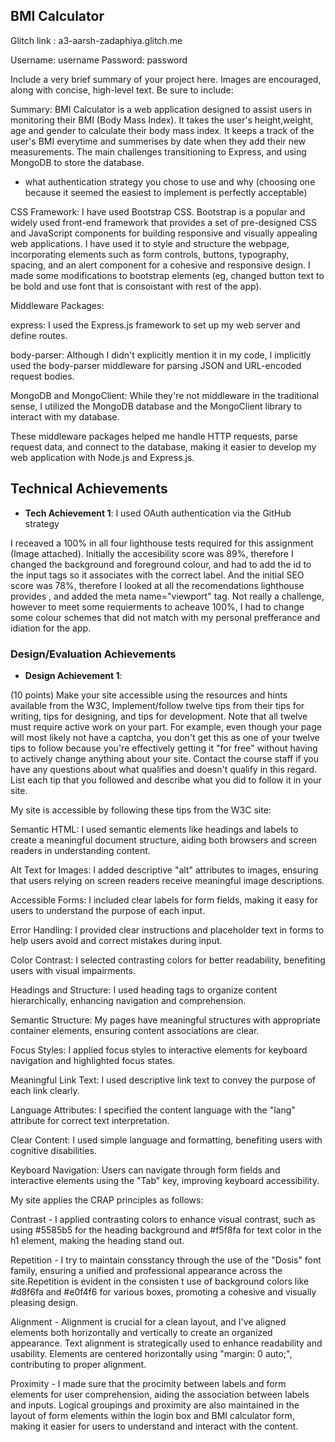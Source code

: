 
## BMI Calculator

Glitch link : a3-aarsh-zadaphiya.glitch.me

Username: username
Password: password

Include a very brief summary of your project here. Images are encouraged, along with concise, high-level text. Be sure to include:

Summary:
BMI Calculator is a web application designed to assist users in monitoring their BMI (Body Mass Index). It takes the user's height,weight, age and gender to calculate their body mass index. It keeps a track of the user's BMI everytime and summerises by date when they add their new measurements. The main challenges transitioning to Express, and using MongoDB to store the database.


- what authentication strategy you chose to use and why (choosing one because it seemed the easiest to implement is perfectly acceptable)

CSS Framework:
I have used Bootstrap CSS. Bootstrap is a popular and widely used front-end framework that provides a set of pre-designed CSS and JavaScript components for building responsive and visually appealing web applications. I have used it to style and structure the webpage, incorporating elements such as form controls, buttons, typography, spacing, and an alert component for a cohesive and responsive design. I made some modifications to bootstrap elements (eg, changed button text to be bold and use font that is consoistant with rest of the app).

Middleware Packages:

express: I used the Express.js framework to set up my web server and define routes.

body-parser: Although I didn't explicitly mention it in my code, I implicitly used the body-parser middleware for parsing JSON and URL-encoded request bodies.

MongoDB and MongoClient: While they're not middleware in the traditional sense, I utilized the MongoDB database and the MongoClient library to interact with my database.

These middleware packages helped me handle HTTP requests, parse request data, and connect to the database, making it easier to develop my web application with Node.js and Express.js.


## Technical Achievements
- **Tech Achievement 1**: I used OAuth authentication via the GitHub strategy

I receaved a 100% in all four lighthouse tests required for this assignment (Image attached). Initially the accesibility score was 89%, therefore I changed the background and foreground colour, and had to add the id to the input tags so it associates with the correct label. And the initial SEO score was 78%, therefore I looked at all the recomendations lighthouse provides , and added the meta name="viewport" tag. Not really a challenge, however to meet some requierments to acheave 100%, I had to change some colour schemes that did not match with my personal prefferance and idiation for the app.


### Design/Evaluation Achievements
- **Design Achievement 1**: 

(10 points) Make your site accessible using the resources and hints available from the W3C, Implement/follow twelve tips from their tips for writing, tips for designing, and tips for development. Note that all twelve must require active work on your part. For example, even though your page will most likely not have a captcha, you don't get this as one of your twelve tips to follow because you're effectively getting it "for free" without having to actively change anything about your site. Contact the course staff if you have any questions about what qualifies and doesn't qualify in this regard. List each tip that you followed and describe what you did to follow it in your site.

My site is accessible by following these tips from the W3C site:

Semantic HTML: I used semantic elements like headings and labels to create a meaningful document structure, aiding both browsers and screen readers in understanding content.

Alt Text for Images: I added descriptive "alt" attributes to images, ensuring that users relying on screen readers receive meaningful image descriptions.

Accessible Forms: I included clear labels for form fields, making it easy for users to understand the purpose of each input.

Error Handling: I provided clear instructions and placeholder text in forms to help users avoid and correct mistakes during input.

Color Contrast: I selected contrasting colors for better readability, benefiting users with visual impairments.

Headings and Structure: I used heading tags to organize content hierarchically, enhancing navigation and comprehension.

Semantic Structure: My pages have meaningful structures with appropriate container elements, ensuring content associations are clear.

Focus Styles: I applied focus styles to interactive elements for keyboard navigation and highlighted focus states.

Meaningful Link Text: I used descriptive link text to convey the purpose of each link clearly.

Language Attributes: I specified the content language with the "lang" attribute for correct text interpretation.

Clear Content: I used simple language and formatting, benefiting users with cognitive disabilities.

Keyboard Navigation: Users can navigate through form fields and interactive elements using the "Tab" key, improving keyboard accessibility.


My site applies the CRAP principles as follows:

Contrast - I applied contrasting colors to enhance visual contrast, such as using #5585b5 for the heading background and #f5f8fa for text color in the h1 element, making the heading stand out.

Repetition - I try to maintain  consstancy through the use of the "Dosis" font family, ensuring a unified and professional appearance across the site.Repetition is evident in the consisten t use of background colors like #d8f6fa and #e0f4f6 for various boxes, promoting a cohesive and visually pleasing design.

Alignment - Alignment is crucial for a clean layout, and I've aligned elements both horizontally and vertically to create an organized appearance.
Text alignment is strategically used to enhance readability and usability. Elements are centered horizontally using "margin: 0 auto;", contributing to proper alignment.

Proximity - I made sure that the procimity between labels and form elements for user comprehension, aiding the association between labels and inputs.
Logical groupings and proximity are also maintained in the layout of form elements within the login box and BMI calculator form, making it easier for users to understand and interact with the content.



